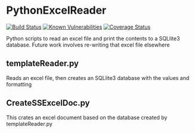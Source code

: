# PythonExcelReader
[![Build Status](https://travis-ci.org/adamrees89/PythonExcelReader.svg?branch=master)](https://travis-ci.org/adamrees89/PythonExcelReader) [![Known Vulnerabilities](https://snyk.io/test/github/adamrees89/PythonExcelReader/badge.svg?targetFile=requirements.txt)](https://snyk.io/test/github/adamrees89/PythonExcelReader?targetFile=requirements.txt)
[![Coverage Status](https://coveralls.io/repos/github/adamrees89/PythonExcelReader/badge.svg?branch=master)](https://coveralls.io/github/adamrees89/PythonExcelReader?branch=master)

Python scripts to read an excel file and print the contents to a SQLlite3 database.  Future work involves re-writing that excel file elsewhere

## templateReader.py

Reads an excel file, then creates an SQLlite3 database with the values and formatting

## CreateSSExcelDoc.py

This crates an excel document based on the database created by templateReader.py
